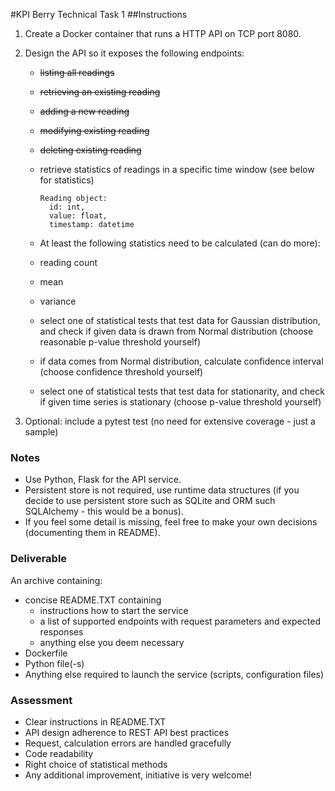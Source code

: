 #KPI Berry Technical Task 1
##Instructions
1) Create a Docker container that runs a HTTP API on TCP port 8080.
2) Design the API so it exposes the following endpoints:
    - ~~listing all readings~~
    - ~~retrieving an existing reading~~
    - ~~adding a new reading~~
    - ~~modifying existing reading~~
    - ~~deleting existing reading~~
    - retrieve statistics of readings in a specific time window (see below for statistics)
            
        ~~~
        Reading object:
          id: int,
          value: float,
          timestamp: datetime
        ~~~
            
    - At least the following statistics need to be calculated (can do more):
    - reading count
    - mean
    - variance
    - select one of statistical tests that test data for Gaussian distribution, and check if given data is drawn from Normal distribution (choose reasonable p-value threshold yourself)
    - if data comes from Normal distribution, calculate confidence interval (choose confidence threshold yourself)
    - select one of statistical tests that test data for stationarity, and check if given time series is stationary (choose p-value threshold yourself)

3) Optional: include a pytest test (no need for extensive coverage - just a sample)
### Notes
- Use Python, Flask for the API service.
- Persistent store is not required, use runtime data structures (if you decide to use persistent store such as SQLite and ORM such SQLAlchemy - this would be a bonus).
- If you feel some detail is missing, feel free to make your own decisions (documenting them in README). 
### Deliverable
An archive containing:
- concise README.TXT containing
  - instructions how to start the service
  - a list of supported endpoints with request parameters and expected responses
  - anything else you deem necessary
- Dockerfile
- Python file(-s) 
- Anything else required to launch the service (scripts, configuration files)
### Assessment
* Clear instructions in README.TXT
* API design adherence to REST API best practices
* Request, calculation errors are handled gracefully
* Code readability
* Right choice of statistical methods
* Any additional improvement, initiative is very welcome!
